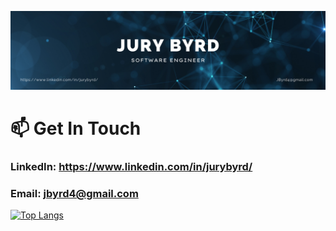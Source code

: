 ![banner-image](https://github.com/jbyrd4/jbyrd4/blob/main/Blue%20Modern%20Corporate%20Computer%20and%20Technology%20Linkedin%20Banner%20(1).png?raw=true)

# 📫 Get In Touch
### LinkedIn: https://www.linkedin.com/in/jurybyrd/
### Email: jbyrd4@gmail.com


[![Top Langs](https://github-readme-stats.vercel.app/api/top-langs/?username=jbyrd4&layout=compact)](https://github.com/anuraghazra/github-readme-stats)
